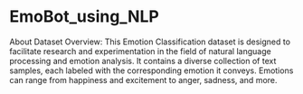 # EmoBot_using_NLP

About Dataset
Overview:
This Emotion Classification dataset is designed to facilitate research and experimentation in the field of natural language processing and emotion analysis. It contains a diverse collection of text samples, each labeled with the corresponding emotion it conveys. Emotions can range from happiness and excitement to anger, sadness, and more.
